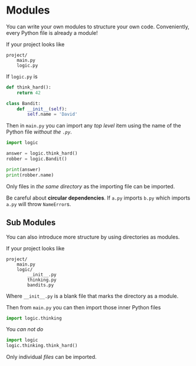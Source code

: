 # Modules
You can write your own modules to structure your own code.
Conveniently, every Python file is already a module!

If your project looks like
```
project/
    main.py
    logic.py
```

If `logic.py` is
```python
def think_hard():
    return 42

class Bandit:
    def __init__(self):
        self.name = 'David'
```

Then in `main.py` you can import any _top level_ item using the name of the Python file _without the `.py`_.
```python
import logic

answer = logic.think_hard()
robber = logic.Bandit()

print(answer)
print(robber.name)
```

Only files in _the same directory_ as the importing file can be imported.

Be careful about **circular dependencies**.
If `a.py` imports `b.py` which imports `a.py` will throw `NameError`s.

## Sub Modules
You can also introduce more structure by using directories as modules.

If your project looks like
```
project/
    main.py
    logic/
        __init__.py
        thinking.py
        bandits.py
```

Where `__init__.py` is a blank file that marks the directory as a module.

Then from `main.py` you can then import those inner Python files
```python
import logic.thinking
```

You _can not do_
```python
import logic
logic.thinking.think_hard()
```
Only individual _files_ can be imported.
